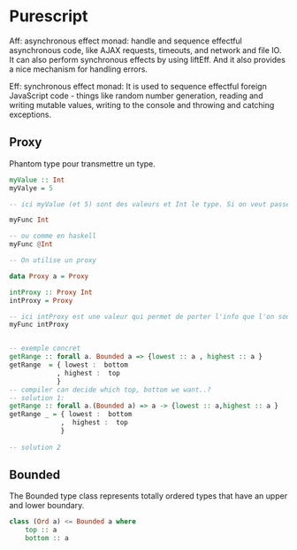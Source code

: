 # Purescript

Aff: asynchronous effect monad: handle and sequence effectful asynchronous code, like AJAX requests, timeouts, and network and file IO. It can also perform synchronous effects by using liftEff. And it also provides a nice mechanism for handling errors.

Eff: synchronous effect monad: It is used to sequence effectful foreign JavaScript code - things like random number generation, reading and writing mutable values, writing to the console and throwing and catching exceptions.

## Proxy

Phantom type pour transmettre un type.

```purescript
myValue :: Int
myValye = 5

-- ici myValue (et 5) sont des valeurs et Int le type. Si on veut passer un type à une fonction, on ne peut pas faire:

myFunc Int 

-- ou comme en haskell
myFunc @Int

-- On utilise un proxy

data Proxy a = Proxy

intProxy :: Proxy Int
intProxy = Proxy

-- ici intProxy est une valeur qui permet de porter l'info que l'on souhaite
myFunc intProxy


-- exemple concret
getRange :: forall a. Bounded a => {lowest :: a , highest :: a }
getRange  = { lowest :  bottom
            , highest :  top
            }
-- compiler can decide which top, bottom we want..? 
-- solution 1:
getRange :: forall a.(Bounded a) => a -> {lowest :: a,highest :: a }
getRange _ = { lowest :  bottom
             ,  highest :  top
             }
             
-- solution 2
```


## Bounded

The Bounded type class represents totally ordered types that have an upper and lower boundary.

```purescript
class (Ord a) <= Bounded a where
    top :: a
    bottom :: a
```
